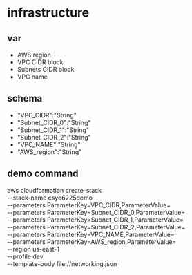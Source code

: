 # infrastructure
## var
* AWS region
* VPC CIDR block
* Subnets CIDR block
* VPC name
## schema
* "VPC_CIDR":"String"
* "Subnet_CIDR_0":"String"
* "Subnet_CIDR_1":"String"
* "Subnet_CIDR_2":"String"
* "VPC_NAME":"String"
* "AWS_region":"String"
## demo command
aws cloudformation create-stack \
  --stack-name csye6225demo \
  --parameters ParameterKey=VPC_CIDR,ParameterValue= \
  --parameters ParameterKey=Subnet_CIDR_0,ParameterValue= \
  --parameters ParameterKey=Subnet_CIDR_1,ParameterValue= \
  --parameters ParameterKey=Subnet_CIDR_2,ParameterValue= \
  --parameters ParameterKey=VPC_NAME,ParameterValue= \
  --parameters ParameterKey=AWS_region,ParameterValue= \
  --region us-east-1 \
  --profile dev\
  --template-body file://networking.json